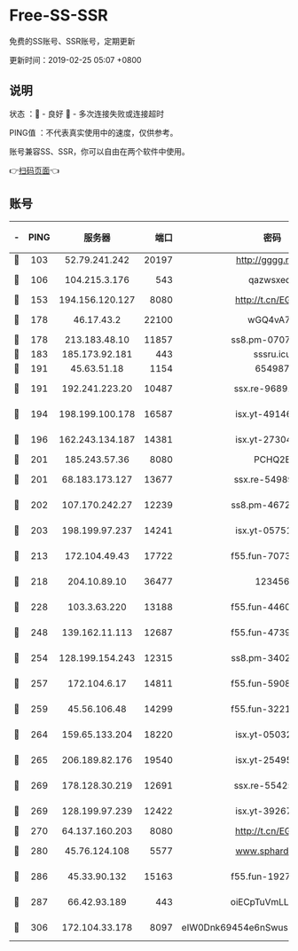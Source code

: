 # Free-SS-SSR

免费的SS账号、SSR账号，定期更新

更新时间：2019-02-25 05:07 +0800

## 说明

状态     ：🙂 - 良好 🙁 - 多次连接失败或连接超时

PING值   ：不代表真实使用中的速度，仅供参考。

账号兼容SS、SSR，你可以自由在两个软件中使用。

👉[扫码页面](https://liesauer.github.io/free-ss-ssr.github.io/)👈

## 账号

|-|PING|服务器|端口|密码|加密方式|区域|
|:----:|:----:|:-----:|-----:|:----:|:----:|:----:|
|🙂|103|52.79.241.242|20197|http://gggg.rocks|chacha20|KR|
|🙂|106|104.215.3.176|543|qazwsxedc|aes-256-gcm|JP|
|🙂|153|194.156.120.127|8080|http://t.cn/EGJIyrl|rc4-md5|RU|
|🙂|178|46.17.43.2|22100|wGQ4vA7D|aes-256-gcm|RU|
|🙂|178|213.183.48.10|11857|ss8.pm-07077864|rc4-md5|RU|
|🙂|183|185.173.92.181|443|sssru.icu|rc4-md5|RU|
|🙂|191|45.63.51.18|1154|654987|chacha20|US|
|🙂|191|192.241.223.20|10487|ssx.re-96891906|aes-256-cfb|US|
|🙂|194|198.199.100.178|16587|isx.yt-49146501|aes-256-cfb|US|
|🙂|196|162.243.134.187|14381|isx.yt-27304607|aes-256-cfb|US|
|🙂|201|185.243.57.36|8080|PCHQ2E|rc4-md5|US|
|🙂|201|68.183.173.127|13677|ssx.re-54989679|aes-256-cfb|US|
|🙂|202|107.170.242.27|12239|ss8.pm-46728067|aes-256-cfb|US|
|🙂|203|198.199.97.237|14241|isx.yt-05751748|aes-256-cfb|US|
|🙂|213|172.104.49.43|17722|f55.fun-70732779|aes-256-cfb|SG|
|🙂|218|204.10.89.10|36477|123456|aes-256-cfb|US|
|🙂|228|103.3.63.220|13188|f55.fun-44609917|aes-256-cfb|SG|
|🙂|248|139.162.11.113|12687|f55.fun-47392375|aes-256-cfb|SG|
|🙂|254|128.199.154.243|12315|ss8.pm-34025795|aes-256-cfb|SG|
|🙂|257|172.104.6.17|14811|f55.fun-59087446|aes-256-cfb|US|
|🙂|259|45.56.106.48|14299|f55.fun-32217905|aes-256-cfb|US|
|🙂|264|159.65.133.204|18220|isx.yt-05032112|aes-256-cfb|SG|
|🙂|265|206.189.82.176|19540|isx.yt-25495933|aes-256-cfb|SG|
|🙂|269|178.128.30.219|12691|ssx.re-55425348|aes-256-cfb|SG|
|🙂|269|128.199.97.239|12422|isx.yt-39267697|aes-256-cfb|SG|
|🙂|270|64.137.160.203|8080|http://t.cn/EGJIyrl|rc4-md5|CA|
|🙂|280|45.76.124.108|5577|www.sphard.com|aes-256-cfb|AU|
|🙂|286|45.33.90.132|15163|f55.fun-19270599|aes-256-cfb|US|
|🙂|287|66.42.93.189|443|oiECpTuVmLLxk4Ts|aes-256-cfb|US|
|🙂|306|172.104.33.178|8097|eIW0Dnk69454e6nSwuspv9DmS201tQ0D|aes-256-cfb|SG|
